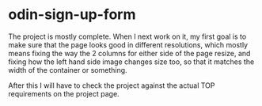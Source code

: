 # odin-sign-up-form

The project is mostly complete. When I next work on it, my first goal is to make sure that the page looks good in different resolutions, which mostly means fixing the way the 2 columns for either side of the page resize, and fixing how the left hand side image changes size too, so that it matches the width of the container or something.

After this I will have to check the project against the actual TOP requirements on the project page.